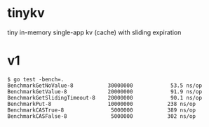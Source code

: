 # tinykv
tiny in-memory single-app kv (cache) with sliding expiration

# v1

```
$ go test -bench=.
BenchmarkGetNoValue-8          	30000000	        53.5 ns/op
BenchmarkGetValue-8            	20000000	        91.9 ns/op
BenchmarkGetSlidingTimeout-8   	20000000	        90.1 ns/op
BenchmarkPut-8                 	10000000	       238 ns/op
BenchmarkCASTrue-8             	 5000000	       389 ns/op
BenchmarkCASFalse-8            	 5000000	       302 ns/op
```